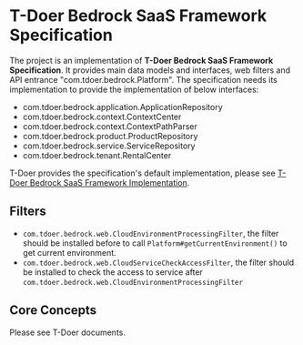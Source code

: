 # T-Doer Bedrock SaaS Framework Specification

The project is an implementation of **T-Doer Bedrock SaaS Framework Specification**. It provides 
main data models and interfaces, web filters and API entrance "com.tdoer.bedrock.Platform". The 
specification needs its implementation to provide the implementation of below interfaces:

- com.tdoer.bedrock.application.ApplicationRepository
- com.tdoer.bedrock.context.ContextCenter
- com.tdoer.bedrock.context.ContextPathParser
- com.tdoer.bedrock.product.ProductRepository
- com.tdoer.bedrock.service.ServiceRepository
- com.tdoer.bedrock.tenant.RentalCenter

T-Doer provides the specification's default implementation, please see
[T-Doer Bedrock SaaS Framework Implementation](https://github.com/t-doer/tdoer-bedrock-impl).

## Filters

- `com.tdoer.bedrock.web.CloudEnvironmentProcessingFilter`, the filter should be installed before to call 
  `Platform#getCurrentEnvironment()` to get current environment.
- `com.tdoer.bedrock.web.CloudServiceCheckAccessFilter`, the filter should be installed to check the access
  to service after `com.tdoer.bedrock.web.CloudEnvironmentProcessingFilter`

## Core Concepts

Please see T-Doer documents.

